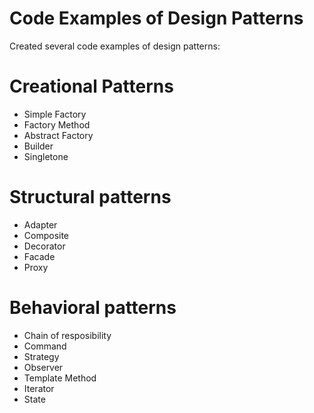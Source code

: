 # Code Examples of Design Patterns

Created several code examples of design patterns:
# Creational Patterns
- Simple Factory
- Factory Method
- Abstract Factory
- Builder
- Singletone

# Structural patterns
- Adapter
- Composite
- Decorator
- Facade
- Proxy

# Behavioral patterns
- Chain of resposibility
- Command
- Strategy
- Observer
- Template Method
- Iterator
- State


